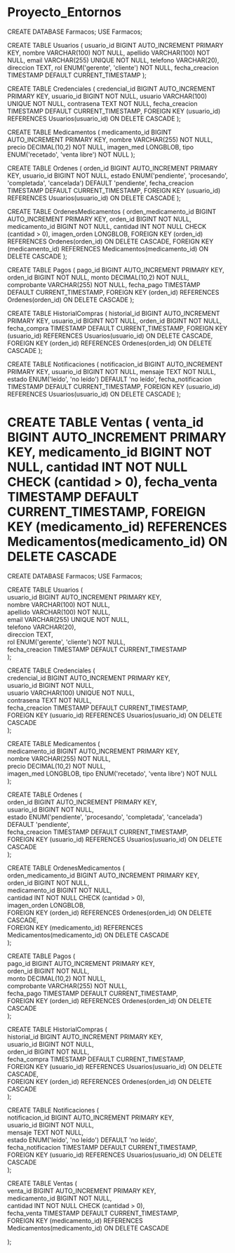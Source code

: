 # Proyecto_Entornos

CREATE DATABASE Farmacos; USE Farmacos;

CREATE TABLE Usuarios (
usuario_id BIGINT AUTO_INCREMENT PRIMARY KEY,
nombre VARCHAR(100) NOT NULL,
apellido VARCHAR(100) NOT NULL,
email VARCHAR(255) UNIQUE NOT NULL,
telefono VARCHAR(20),
direccion TEXT,
rol ENUM('gerente', 'cliente') NOT NULL,
fecha_creacion TIMESTAMP DEFAULT CURRENT_TIMESTAMP
);

CREATE TABLE Credenciales (
credencial_id BIGINT AUTO_INCREMENT PRIMARY KEY,
usuario_id BIGINT NOT NULL,
usuario VARCHAR(100) UNIQUE NOT NULL,
contrasena TEXT NOT NULL,
fecha_creacion TIMESTAMP DEFAULT CURRENT_TIMESTAMP,
FOREIGN KEY (usuario_id) REFERENCES Usuarios(usuario_id) ON DELETE CASCADE
);

CREATE TABLE Medicamentos (
medicamento_id BIGINT AUTO_INCREMENT PRIMARY KEY,
nombre VARCHAR(255) NOT NULL,
precio DECIMAL(10,2) NOT NULL,
imagen_med LONGBLOB, tipo ENUM('recetado', 'venta libre') NOT NULL
);

CREATE TABLE Ordenes (
orden_id BIGINT AUTO_INCREMENT PRIMARY KEY,
usuario_id BIGINT NOT NULL,
estado ENUM('pendiente', 'procesando', 'completada', 'cancelada') DEFAULT 'pendiente',
fecha_creacion TIMESTAMP DEFAULT CURRENT_TIMESTAMP,
FOREIGN KEY (usuario_id) REFERENCES Usuarios(usuario_id) ON DELETE CASCADE
);

CREATE TABLE OrdenesMedicamentos (
orden_medicamento_id BIGINT AUTO_INCREMENT PRIMARY KEY,
orden_id BIGINT NOT NULL,
medicamento_id BIGINT NOT NULL,
cantidad INT NOT NULL CHECK (cantidad > 0),
imagen_orden LONGBLOB,
FOREIGN KEY (orden_id) REFERENCES Ordenes(orden_id) ON DELETE CASCADE,
FOREIGN KEY (medicamento_id) REFERENCES Medicamentos(medicamento_id) ON DELETE CASCADE
);

CREATE TABLE Pagos (
pago_id BIGINT AUTO_INCREMENT PRIMARY KEY,
orden_id BIGINT NOT NULL,
monto DECIMAL(10,2) NOT NULL,
comprobante VARCHAR(255) NOT NULL,
fecha_pago TIMESTAMP DEFAULT CURRENT_TIMESTAMP,
FOREIGN KEY (orden_id) REFERENCES Ordenes(orden_id) ON DELETE CASCADE
);

CREATE TABLE HistorialCompras (
historial_id BIGINT AUTO_INCREMENT PRIMARY KEY,
usuario_id BIGINT NOT NULL,
orden_id BIGINT NOT NULL,
fecha_compra TIMESTAMP DEFAULT CURRENT_TIMESTAMP,
FOREIGN KEY (usuario_id) REFERENCES Usuarios(usuario_id) ON DELETE CASCADE,
FOREIGN KEY (orden_id) REFERENCES Ordenes(orden_id) ON DELETE CASCADE
);

CREATE TABLE Notificaciones (
notificacion_id BIGINT AUTO_INCREMENT PRIMARY KEY,
usuario_id BIGINT NOT NULL,
mensaje TEXT NOT NULL,
estado ENUM('leído', 'no leído') DEFAULT 'no leído',
fecha_notificacion TIMESTAMP DEFAULT CURRENT_TIMESTAMP,
FOREIGN KEY (usuario_id) REFERENCES Usuarios(usuario_id) ON DELETE CASCADE
);

CREATE TABLE Ventas (
venta_id BIGINT AUTO_INCREMENT PRIMARY KEY,
medicamento_id BIGINT NOT NULL,
cantidad INT NOT NULL CHECK (cantidad > 0),
fecha_venta TIMESTAMP DEFAULT CURRENT_TIMESTAMP,
FOREIGN KEY (medicamento_id) REFERENCES Medicamentos(medicamento_id) ON DELETE CASCADE
=======

CREATE DATABASE Farmacos;
USE Farmacos;

CREATE TABLE Usuarios (  
    usuario_id BIGINT AUTO_INCREMENT PRIMARY KEY,  
    nombre VARCHAR(100) NOT NULL,  
    apellido VARCHAR(100) NOT NULL,  
    email VARCHAR(255) UNIQUE NOT NULL,  
    telefono VARCHAR(20),  
    direccion TEXT,  
    rol ENUM('gerente', 'cliente') NOT NULL,  
    fecha_creacion TIMESTAMP DEFAULT CURRENT_TIMESTAMP  
);  

CREATE TABLE Credenciales (  
    credencial_id BIGINT AUTO_INCREMENT PRIMARY KEY,  
    usuario_id BIGINT NOT NULL,  
    usuario VARCHAR(100) UNIQUE NOT NULL,  
    contrasena TEXT NOT NULL,  
    fecha_creacion TIMESTAMP DEFAULT CURRENT_TIMESTAMP,  
    FOREIGN KEY (usuario_id) REFERENCES Usuarios(usuario_id) ON DELETE CASCADE  
);  

CREATE TABLE Medicamentos (  
    medicamento_id BIGINT AUTO_INCREMENT PRIMARY KEY,  
    nombre VARCHAR(255) NOT NULL,  
    precio DECIMAL(10,2) NOT NULL,  
    imagen_med LONGBLOB,
    tipo ENUM('recetado', 'venta libre') NOT NULL  
);  

CREATE TABLE Ordenes (  
    orden_id BIGINT AUTO_INCREMENT PRIMARY KEY,  
    usuario_id BIGINT NOT NULL,  
    estado ENUM('pendiente', 'procesando', 'completada', 'cancelada') DEFAULT 'pendiente',  
    fecha_creacion TIMESTAMP DEFAULT CURRENT_TIMESTAMP,  
    FOREIGN KEY (usuario_id) REFERENCES Usuarios(usuario_id) ON DELETE CASCADE  
);  

CREATE TABLE OrdenesMedicamentos (  
    orden_medicamento_id BIGINT AUTO_INCREMENT PRIMARY KEY,  
    orden_id BIGINT NOT NULL,  
    medicamento_id BIGINT NOT NULL,  
    cantidad INT NOT NULL CHECK (cantidad > 0),  
    imagen_orden LONGBLOB,  
    FOREIGN KEY (orden_id) REFERENCES Ordenes(orden_id) ON DELETE CASCADE,  
    FOREIGN KEY (medicamento_id) REFERENCES Medicamentos(medicamento_id) ON DELETE CASCADE  
);  

CREATE TABLE Pagos (  
    pago_id BIGINT AUTO_INCREMENT PRIMARY KEY,  
    orden_id BIGINT NOT NULL,  
    monto DECIMAL(10,2) NOT NULL,  
    comprobante VARCHAR(255) NOT NULL,  
    fecha_pago TIMESTAMP DEFAULT CURRENT_TIMESTAMP,  
    FOREIGN KEY (orden_id) REFERENCES Ordenes(orden_id) ON DELETE CASCADE  
);  

CREATE TABLE HistorialCompras (  
    historial_id BIGINT AUTO_INCREMENT PRIMARY KEY,  
    usuario_id BIGINT NOT NULL,  
    orden_id BIGINT NOT NULL,  
    fecha_compra TIMESTAMP DEFAULT CURRENT_TIMESTAMP,  
    FOREIGN KEY (usuario_id) REFERENCES Usuarios(usuario_id) ON DELETE CASCADE,  
    FOREIGN KEY (orden_id) REFERENCES Ordenes(orden_id) ON DELETE CASCADE  
);  

CREATE TABLE Notificaciones (  
    notificacion_id BIGINT AUTO_INCREMENT PRIMARY KEY,  
    usuario_id BIGINT NOT NULL,  
    mensaje TEXT NOT NULL,  
    estado ENUM('leído', 'no leído') DEFAULT 'no leído',  
    fecha_notificacion TIMESTAMP DEFAULT CURRENT_TIMESTAMP,  
    FOREIGN KEY (usuario_id) REFERENCES Usuarios(usuario_id) ON DELETE CASCADE  
);  

CREATE TABLE Ventas (  
    venta_id BIGINT AUTO_INCREMENT PRIMARY KEY,  
    medicamento_id BIGINT NOT NULL,  
    cantidad INT NOT NULL CHECK (cantidad > 0),  
    fecha_venta TIMESTAMP DEFAULT CURRENT_TIMESTAMP,  
    FOREIGN KEY (medicamento_id) REFERENCES Medicamentos(medicamento_id) ON DELETE CASCADE  

);
